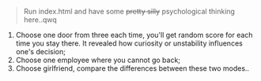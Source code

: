 >Run index.html and have some ~~pretty silly~~ psychological thinking here..qwq

1. Choose one door from three each time, you'll get random score for each time you stay there. It revealed how curiosity or unstability influences one's decision;
2. Choose one employee where you cannot go back;
3. Choose girlfriend, compare the differences between these two modes..
